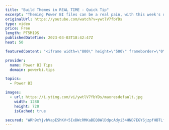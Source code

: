 ```yaml
---
title: "Build Themes in REAL TIME - Quick Tip"
excerpt: "Theming Power BI files can be a real pain, with this week's update to the worlds best theme generator you can now spend less time guessing and more time building!  visit: https://themes.powerbi.tips  To use this feature you need to be a Tips+ member 3 dollars per month or 2 dollars per month if paid"
originalUrl: https://youtube.com/watch?v=ywtlV7fbYDs
type: video
price: Free
length: PT5M19S
publishedDateTime: 2023-03-03T18:42:47Z
heat: 50

featuredContent: "<iframe width=\"800\" height=\"500\" frameborder=\"0\" src=\"https://www.youtube.com/embed/ywtlV7fbYDs\" allow=\"accelerometer; autoplay; encrypted-media; gyroscope; picture-in-picture\" allowfullscreen></iframe>"

provider:
  name: Power BI Tips
  domain: powerbi.tips

topics:
  - Power BI

images:
  - url: https://i.ytimg.com/vi/ywtlV7fbYDs/maxresdefault.jpg
    width: 1280
    height: 720
    isCached: true

secured: "WRh9xYjvbVapEShKV+5IxDWcRMKaBEQ8WlDdpcAdyi34HND7EGYSjzpfHBTLf26okwm1hYAmOOED7XHQuRrt+YFM5YV1YDxj2zFFoe4qrhuXHJC75I5tW2ayjgY6SIXXCRsIz62H1QRWRKtertCwHAVcTwcwFJ05UorycY4KRrDELl2wIyJZxLRCo/m+09BBezj6tNrT/MC/azlBNm5c/4LeB/aDexz+xeTXoDCUFRP86XMj39ri9dsv5ruGsQZK9Uv4AiBcU8pKXXIpEtJNeEUuFqy7LBOgpff6uuiJZRla4zS5a99ugM3BT0nBdaKVUYcvCwpd46Dpu6KLxc/kAeqYD+yVTVHnDv20fgHfbl6BazWfPbCyN1ND+dNff8+CcPT0qlFZm0q4m6HLv03d+ROQiTqJ9zYQNwEaR+ah41w=;cgqbQIbk+X/0F6NYNkIP/w=="
---
```



